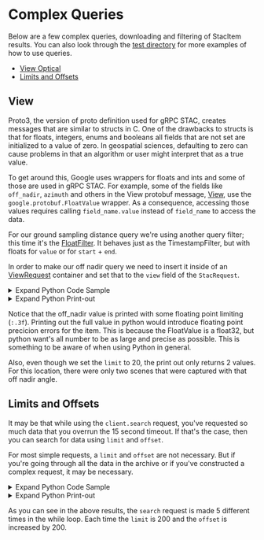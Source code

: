 # Complex Queries
Below are a few complex queries, downloading and filtering of StacItem results. You can also look through the [test directory](./test) for more examples of how to use queries.

- [View Optical](#view)
- [Limits and Offsets](#limits-and-offsets)

## View
Proto3, the version of proto definition used for gRPC STAC, creates messages that are similar to structs in C. One of the drawbacks to structs is that for floats, integers, enums and booleans all fields that are not set are initialized to a value of zero. In geospatial sciences, defaulting to zero can cause problems in that an algorithm or user might interpret that as a true value. 

To get around this, Google uses wrappers for floats and ints and some of those are used in gRPC STAC. For example, some of the fields like `off_nadir`, `azimuth` and others in the View protobuf message, [View](https://geo-grpc.github.io/api/#epl.protobuf.v1.View), use the `google.protobuf.FloatValue` wrapper. As a consequence, accessing those values requires calling `field_name.value` instead of `field_name` to access the data.

For our ground sampling distance query we're using another query filter; this time it's the [FloatFilter](https://geo-grpc.github.io/api/#epl.protobuf.v1.FloatFilter). It behaves just as the TimestampFilter, but with floats for `value` or for `start` + `end`.

In order to make our off nadir query we need to insert it inside of an [ViewRequest](https://geo-grpc.github.io/api/#epl.protobuf.v1.ViewRequest) container and set that to the `view` field of the `StacRequest`.






<details><summary>Expand Python Code Sample</summary>


```python
from datetime import datetime, timezone
from nsl.stac.client import NSLClient
from nsl.stac import StacRequest, GeometryData, ProjectionData, ViewRequest, View, FloatFilter
from nsl.stac.enum import FilterRelationship, Mission

# create our off_nadir query to only return data captured with an angle of less than or 
# equal to 10 degrees
off_nadir = FloatFilter(value=10.0, rel_type=FilterRelationship.LTE)
# create an eo_request container
view_request = ViewRequest(off_nadir=off_nadir)
# define ourselves a point in Texas
ut_stadium_wkt = "POINT(-97.7323317 30.2830764)"
geometry_data = GeometryData(wkt=ut_stadium_wkt, proj=ProjectionData(epsg=4326))
# create a StacRequest with geometry, eo_request and a limit of 20
stac_request = StacRequest(intersects=geometry_data, view=view_request, limit=20)

# get a client interface to the gRPC channel
client = NSLClient()
for stac_item in client.search(stac_request):
    print("{0} STAC item '{1}' from {2}\nhas a off_nadir {3:.3f}, which should be less than or "
          "equal to requested off_nadir {4}: confirmed {5}".format(
        stac_item.mission,
        stac_item.id,
        datetime.fromtimestamp(stac_item.observed.seconds, tz=timezone.utc).isoformat(),
        stac_item.view.off_nadir.value,
        off_nadir.value,
        True))
```


</details>




<details><summary>Expand Python Print-out</summary>


```text
    nsl client connecting to stac service at: api.nearspacelabs.net:9090
    
    attempting NSL authentication against api.nearspacelabs.net
    fetching new authorization in 60 minutes
    SWIFT STAC item '20200703T174443Z_650_POM1_ST2_P' from 2020-07-03T17:44:43+00:00
    has a off_nadir 1.980, which should be less than or equal to requested off_nadir 10.0: confirmed True
    SWIFT STAC item '20200703T174028Z_513_POM1_ST2_P' from 2020-07-03T17:40:28+00:00
    has a off_nadir 9.310, which should be less than or equal to requested off_nadir 10.0: confirmed True
    SWIFT STAC item '20200703T174021Z_509_POM1_ST2_P' from 2020-07-03T17:40:21+00:00
    has a off_nadir 8.052, which should be less than or equal to requested off_nadir 10.0: confirmed True
    SWIFT STAC item '20190822T183518Z_746_POM1_ST2_P' from 2019-08-22T18:35:18+00:00
    has a off_nadir 9.423, which should be less than or equal to requested off_nadir 10.0: confirmed True
    SWIFT STAC item '20190822T183510Z_742_POM1_ST2_P' from 2019-08-22T18:35:10+00:00
    has a off_nadir 9.349, which should be less than or equal to requested off_nadir 10.0: confirmed True
    SWIFT STAC item '20190821T180042Z_568_POM1_ST2_P' from 2019-08-21T18:00:42+00:00
    has a off_nadir 9.685, which should be less than or equal to requested off_nadir 10.0: confirmed True
    SWIFT STAC item '20190821T180028Z_561_POM1_ST2_P' from 2019-08-21T18:00:28+00:00
    has a off_nadir 8.978, which should be less than or equal to requested off_nadir 10.0: confirmed True
    SWIFT STAC item '20190821T180002Z_548_POM1_ST2_P' from 2019-08-21T18:00:02+00:00
    has a off_nadir 9.282, which should be less than or equal to requested off_nadir 10.0: confirmed True
    SWIFT STAC item '20190821T175954Z_544_POM1_ST2_P' from 2019-08-21T17:59:54+00:00
    has a off_nadir 8.855, which should be less than or equal to requested off_nadir 10.0: confirmed True
    SWIFT STAC item '20190821T175943Z_539_POM1_ST2_P' from 2019-08-21T17:59:43+00:00
    has a off_nadir 8.956, which should be less than or equal to requested off_nadir 10.0: confirmed True
    SWIFT STAC item '20190818T174304Z_205_POM1_ST2_P' from 2019-08-18T17:43:04+00:00
    has a off_nadir 7.015, which should be less than or equal to requested off_nadir 10.0: confirmed True
    SWIFT STAC item '20190818T174227Z_181_POM1_ST2_P' from 2019-08-18T17:42:27+00:00
    has a off_nadir 8.237, which should be less than or equal to requested off_nadir 10.0: confirmed True
```


</details>



Notice that the off_nadir value is printed with some floating point limiting (`:.3f`). Printing out the full value in python would introduce floating point precicion errors for the item. This is because the FloatValue is a float32, but python want's all number to be as large and precise as possible. This is something to be aware of when using Python in general.

Also, even though we set the `limit` to 20, the print out only returns 2 values. For this location, there were only two scenes that were captured with that off nadir angle.

## Limits and Offsets
It may be that while using the `client.search` request, you've requested so much data that you overrun the 15 second timeout. If that's the case, then you can search for data using `limit` and `offset`.

For most simple requests, a `limit` and `offset` are not necessary. But if you're going through all the data in the archive or if you've constructed a complex request, it may be necessary.





<details><summary>Expand Python Code Sample</summary>


```python
from datetime import date
from nsl.stac.client import NSLClient
from nsl.stac import StacRequest, GeometryData, ProjectionData, enum
from nsl.stac.utils import pb_timestampfield
# wkt geometry of Travis County, Texas
travis_wkt = "POLYGON((-97.9736 30.6251, -97.9188 30.6032, -97.9243 30.5703, \
                -97.8695 30.5484, -97.8476 30.4717, -97.7764 30.4279, \
                -97.5793 30.4991, -97.3711 30.4170, -97.4916 30.2089, \
                -97.6505 30.0719, -97.6669 30.0665, -97.7107 30.0226, \
                -98.1708 30.3567, -98.1270 30.4279, -98.0503 30.6251))" 

# Query data from before September 1, 2019
time_filter = pb_timestampfield(value=date(2019, 9, 1), rel_type=enum.FilterRelationship.LTE)

geometry_data = GeometryData(wkt=travis_wkt, 
                             proj=ProjectionData(epsg=4326))

# get a client interface to the gRPC channel
client = NSLClient()

limit = 200
offset = 0
total = 0
while total < 1000:
    # make our request
    stac_request = StacRequest(datetime=time_filter, intersects=geometry_data, limit=limit, offset=offset)
    # prepare request for next 
    offset += limit
    for stac_item in client.search(stac_request):
        total += 1
        # do cool things with data here
    if total % limit == 0:
        print("stac item id: {0} at {1} index in request".format(stac_item.id, total))
```


</details>




<details><summary>Expand Python Print-out</summary>


```text
    stac item id: 20190829T172909Z_1600_POM1_ST2_P at 200 index in request
    stac item id: 20190829T172054Z_1354_POM1_ST2_P at 400 index in request
    stac item id: 20190829T171353Z_1152_POM1_ST2_P at 600 index in request
    stac item id: 20190829T170044Z_770_POM1_ST2_P at 800 index in request
    stac item id: 20190829T165121Z_495_POM1_ST2_P at 1000 index in request
```


</details>



As you can see in the above results, the `search` request is made 5 different times in the while loop. Each time the `limit` is 200 and the `offset` is increased by 200. 
